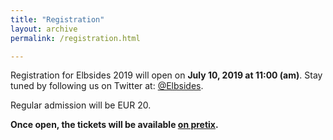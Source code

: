 ```yaml
---
title: "Registration"
layout: archive
permalink: /registration.html

---
```


Registration for Elbsides 2019 will open on **July 10, 2019 at 11:00 (am)**. Stay tuned by following
us on Twitter at: [@Elbsides](https://twitter.com/elbsides).

Regular admission will be EUR 20.

**Once open, the tickets will be available  [on pretix](https://pretix.eu/elbsides/elbsides2019).**

